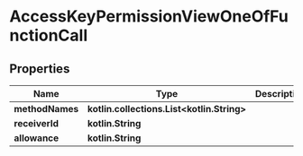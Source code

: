 
# AccessKeyPermissionViewOneOfFunctionCall

## Properties
| Name | Type | Description | Notes |
| ------------ | ------------- | ------------- | ------------- |
| **methodNames** | **kotlin.collections.List&lt;kotlin.String&gt;** |  |  |
| **receiverId** | **kotlin.String** |  |  |
| **allowance** | **kotlin.String** |  |  [optional] |



